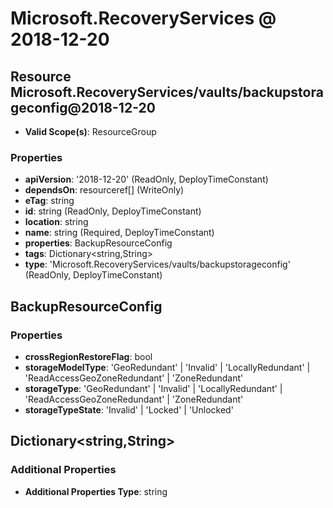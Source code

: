 # Microsoft.RecoveryServices @ 2018-12-20

## Resource Microsoft.RecoveryServices/vaults/backupstorageconfig@2018-12-20
* **Valid Scope(s)**: ResourceGroup
### Properties
* **apiVersion**: '2018-12-20' (ReadOnly, DeployTimeConstant)
* **dependsOn**: resourceref[] (WriteOnly)
* **eTag**: string
* **id**: string (ReadOnly, DeployTimeConstant)
* **location**: string
* **name**: string (Required, DeployTimeConstant)
* **properties**: BackupResourceConfig
* **tags**: Dictionary<string,String>
* **type**: 'Microsoft.RecoveryServices/vaults/backupstorageconfig' (ReadOnly, DeployTimeConstant)

## BackupResourceConfig
### Properties
* **crossRegionRestoreFlag**: bool
* **storageModelType**: 'GeoRedundant' | 'Invalid' | 'LocallyRedundant' | 'ReadAccessGeoZoneRedundant' | 'ZoneRedundant'
* **storageType**: 'GeoRedundant' | 'Invalid' | 'LocallyRedundant' | 'ReadAccessGeoZoneRedundant' | 'ZoneRedundant'
* **storageTypeState**: 'Invalid' | 'Locked' | 'Unlocked'

## Dictionary<string,String>
### Additional Properties
* **Additional Properties Type**: string

